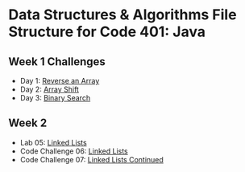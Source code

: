 # Data Structures & Algorithms File Structure for Code 401: Java

## Week 1 Challenges
- Day 1: [Reverse an Array](https://github.com/janiekyu/data-structures-and-algorithms/blob/master/otherReadmes/reverseArray.md)
- Day 2: [Array Shift](https://github.com/janiekyu/data-structures-and-algorithms/blob/master/otherReadmes/arrayShift.md)
- Day 3: [Binary Search](https://github.com/janiekyu/data-structures-and-algorithms/blob/master/otherReadmes/binarySearch.md)

## Week 2
- Lab 05: [Linked Lists](https://github.com/janiekyu/data-structures-and-algorithms/blob/master/otherReadmes/linkedLists.md)
- Code Challenge 06: [Linked Lists](https://github.com/janiekyu/data-structures-and-algorithms/blob/master/otherReadmes/linkedLists-codeChallenge.md)
- Code Challenge 07: [Linked Lists Continued](https://github.com/janiekyu/data-structures-and-algorithms/blob/master/otherReadmes/linkedLists-cc7.md)
